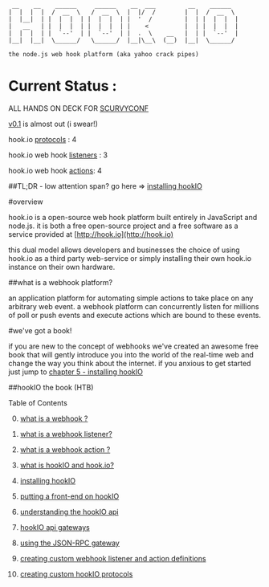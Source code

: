      __    __    ______     ______    __  ___         __    ______   
    |  |  |  |  /  __  \   /  __  \  |  |/  /        |  |  /  __  \  
    |  |__|  | |  |  |  | |  |  |  | |  '  /         |  | |  |  |  | 
    |   __   | |  |  |  | |  |  |  | |    <          |  | |  |  |  | 
    |  |  |  | |  `--'  | |  `--'  | |  .  \    __   |  | |  `--'  | 
    |__|  |__|  \______/   \______/  |__|\__\  (__)  |__|  \______/  

    the node.js web hook platform (aka yahoo crack pipes)

                                                                 
# Current Status :

ALL HANDS ON DECK FOR [SCURVYCONF](http://jsconf.us/2010/scurvy.html)
 
[v0.1](http://semver.org/) is almost out (i swear!)

hook.io [protocols](http://github.com/Marak/hook.io/tree/master/hookio/protocols/) : 4

hook.io web hook [listeners](http://github.com/Marak/hook.io/tree/master/hookio/definitions/hooks/) : 3

hook.io web hook [actions](http://github.com/Marak/hook.io/tree/master/hookio/definitions/actions/): 4

##TL;DR - low attention span? go here => [installing hookIO]()

#overview

hook.io is a open-source web hook platform built entirely in JavaScript and node.js. it is both a free open-source project and a free software as a service provided at [http://hook.io](http://hook.io)

this dual model allows developers and businesses the choice of using hook.io as a third party web-service or simply installing their own hook.io instance on their own hardware.

##what is a webhook platform?

an application platform for automating simple actions to take place on any arbitrary web event. a webhook platform can concurrently listen for millions of poll or push events and execute actions which are bound to these events. 


#we've got a book!

if you are new to the concept of webhooks we've created an awesome free book that will gently introduce you into the world of the real-time web and change the way you think about the internet. if you anxious to get started just jump to [chapter 5 - installing hookIO]()


 

##hookIO the book (HTB)


Table of Contents

0. [what is a webhook ?](HTB/docs/what-is-a-webhook.md)

1. [what is a webhook listener?](http://github.com/Marak/hook.io/tree/master/hookio/definitions/actions/)

2. [what is a webhook action ?](http://github.com/Marak/hook.io/tree/master/hookio/definitions/actions/)

3. [what is hookIO and hook.io?](http://github.com/Marak/hook.io/tree/master/hookio/definitions/actions/)

4. [installing hookIO](http://github.com/Marak/hook.io/tree/master/hookio/definitions/actions/)

5. [putting a front-end on hookIO](http://github.com/Marak/hook.io/tree/master/hookio/definitions/actions/)

6. [understanding the hookIO api](http://github.com/Marak/hook.io/tree/master/hookio/definitions/actions/)

7. [hookIO api gateways](http://github.com/Marak/hook.io/tree/master/hookio/definitions/actions/)

8. [using the JSON-RPC gateway](http://github.com/Marak/hook.io/tree/master/hookio/definitions/actions/)

9. [creating custom webhook listener and action definitions](http://github.com/Marak/hook.io/tree/master/hookio/definitions/actions/)

10. [creating custom hookIO protocols](http://github.com/Marak/hook.io/tree/master/hookio/definitions/actions/)

